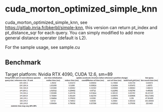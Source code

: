 # cuda_morton_optimized_simple_knn
cuda_morton_optimized_simple_knn, see https://gitlab.inria.fr/bkerbl/simple-knn, this version can return pt_index and pt_distance_sqr for each query. You can simply modified to add more general distance operater (default is L2).

For the sample usage, see sample.cu
## Benchmark
Target platform: Nvidia RTX 4090, CUDA 12.6, sm=89
![](fig/benchmark.png)
